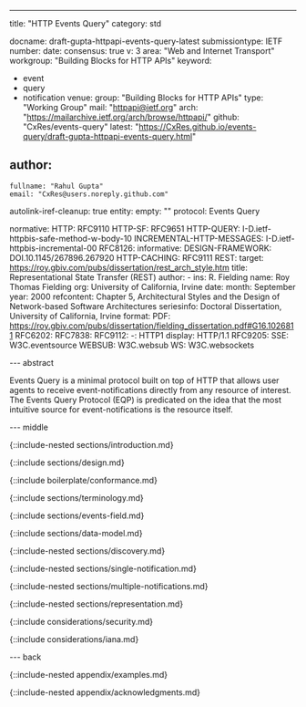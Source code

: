 ---
title: "HTTP Events Query"
category: std

docname: draft-gupta-httpapi-events-query-latest
submissiontype: IETF
number:
date:
consensus: true
v: 3
area: "Web and Internet Transport"
workgroup: "Building Blocks for HTTP APIs"
keyword:
 - event
 - query
 - notification
venue:
  group: "Building Blocks for HTTP APIs"
  type: "Working Group"
  mail: "httpapi@ietf.org"
  arch: "https://mailarchive.ietf.org/arch/browse/httpapi/"
  github: "CxRes/events-query"
  latest: "https://CxRes.github.io/events-query/draft-gupta-httpapi-events-query.html"

author:
 -
    fullname: "Rahul Gupta"
    email: "CxRes@users.noreply.github.com"

autolink-iref-cleanup: true
entity:
  empty: ""
  protocol: Events Query

normative:
  HTTP: RFC9110
  HTTP-SF: RFC9651
  HTTP-QUERY: I-D.ietf-httpbis-safe-method-w-body-10
  INCREMENTAL-HTTP-MESSAGES: I-D.ietf-httpbis-incremental-00
  RFC8126:
informative:
  DESIGN-FRAMEWORK: DOI.10.1145/267896.267920
  HTTP-CACHING: RFC9111
  REST:
    target: https://roy.gbiv.com/pubs/dissertation/rest_arch_style.htm
    title: Representational State Transfer (REST)
    author:
      -
        ins: R. Fielding
        name: Roy Thomas Fielding
        org: University of California, Irvine
    date:
      month: September
      year: 2000
    refcontent: Chapter 5, Architectural Styles and the Design of Network-based Software Architectures
    seriesinfo: Doctoral Dissertation, University of California, Irvine
    format:
      PDF: https://roy.gbiv.com/pubs/dissertation/fielding_dissertation.pdf#G16.1026811
  RFC6202:
  RFC7838:
  RFC9112:
    -: HTTP1
    display: HTTP/1.1
  RFC9205:
  SSE: W3C.eventsource
  WEBSUB: W3C.websub
  WS: W3C.websockets


--- abstract

Events Query is a minimal protocol built on top of HTTP that allows user agents to receive event-notifications directly from any resource of interest. The Events Query Protocol (EQP) is predicated on the idea that the most intuitive source for event-notifications is the resource itself.


--- middle

{::include-nested sections/introduction.md}

{::include sections/design.md}


<!-- Conformance Sections -->

{::include boilerplate/conformance.md}


<!-- Normative Sections -->

{::include sections/terminology.md}

{::include sections/events-field.md}

{::include sections/data-model.md}

{::include-nested sections/discovery.md}

{::include-nested sections/single-notification.md}

{::include-nested sections/multiple-notifications.md}

{::include-nested sections/representation.md}


<!-- Considerations Sections -->

{::include considerations/security.md}

{::include considerations/iana.md}


--- back

{::include-nested appendix/examples.md}

{::include-nested appendix/acknowledgments.md}

